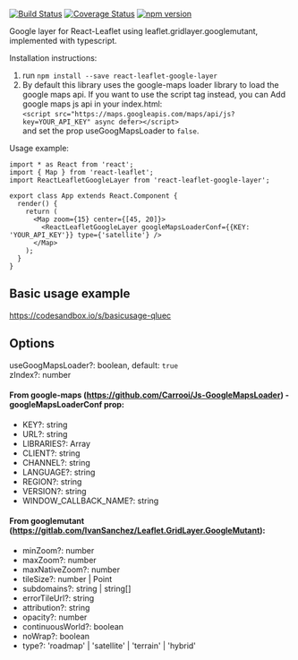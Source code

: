 [![Build Status](https://travis-ci.org/aviklai/react-leaflet-google-layer.svg?branch=master)](https://travis-ci.org/aviklai/react-leaflet-google-layer) 
[![Coverage Status](https://coveralls.io/repos/github/aviklai/react-leaflet-google-layer/badge.svg?branch=master)](https://coveralls.io/github/aviklai/react-leaflet-google-layer?branch=master) 
[![npm version](https://img.shields.io/npm/v/react-leaflet-google-layer.svg)](https://www.npmjs.com/package/react-leaflet-google-layer)

Google layer for React-Leaflet using leaflet.gridlayer.googlemutant, implemented with typescript.

Installation instructions:
1. run `npm install --save react-leaflet-google-layer`
2. By default this library uses the google-maps loader library to load the google maps api. If you want to use the script tag instead, you can Add google maps js api in your index.html: <br/> 
`<script src="https://maps.googleapis.com/maps/api/js?key=YOUR_API_KEY" async defer></script>` <br/>
and set the prop useGoogMapsLoader to `false`.


Usage example:
```
import * as React from 'react';
import { Map } from 'react-leaflet';
import ReactLeafletGoogleLayer from 'react-leaflet-google-layer';

export class App extends React.Component { 
  render() {    
    return (
      <Map zoom={15} center={[45, 20]}>
        <ReactLeafletGoogleLayer googleMapsLoaderConf={{KEY: 'YOUR_API_KEY'}} type={'satellite'} />
      </Map>
    );
  }
}
```

## Basic usage example
https://codesandbox.io/s/basicusage-qluec

## Options
useGoogMapsLoader?: boolean, default: `true` <br/>
zIndex?: number <br/>

#### From google-maps (https://github.com/Carrooi/Js-GoogleMapsLoader) - googleMapsLoaderConf prop:
* KEY?: string
* URL?: string
* LIBRARIES?: Array<string>
* CLIENT?: string
* CHANNEL?: string
* LANGUAGE?: string
* REGION?: string
* VERSION?: string
* WINDOW_CALLBACK_NAME?: string

#### From googlemutant (https://gitlab.com/IvanSanchez/Leaflet.GridLayer.GoogleMutant):
* minZoom?: number
* maxZoom?: number
* maxNativeZoom?: number
* tileSize?: number | Point
* subdomains?: string | string[]
* errorTileUrl?: string
* attribution?: string
* opacity?: number
* continuousWorld?: boolean
* noWrap?: boolean
* type?: 'roadmap' | 'satellite' | 'terrain' | 'hybrid'

